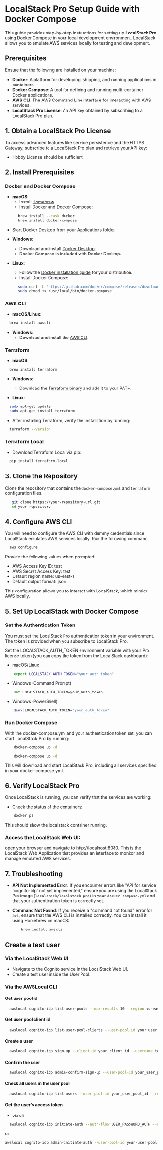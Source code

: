 # LocalStack Pro Setup Guide with Docker Compose

This guide provides step-by-step instructions for setting up **LocalStack Pro** using Docker Compose in your local
development environment. LocalStack allows you to emulate AWS services locally for testing and development.

## Prerequisites

Ensure that the following are installed on your machine:

- **Docker**: A platform for developing, shipping, and running applications in containers.
- **Docker Compose**: A tool for defining and running multi-container Docker applications.
- **AWS CLI**: The AWS Command Line Interface for interacting with AWS services.
- **LocalStack Pro License**: An API key obtained by subscribing to a LocalStack Pro plan.

## 1. Obtain a LocalStack Pro License

To access advanced features like service persistence and the HTTPS Gateway, subscribe to a LocalStack Pro plan and
retrieve your API key:

- Hobby License should be sufficient

## 2. Install Prerequisites

### Docker and Docker Compose

- **macOS**:
    - Install [Homebrew](https://brew.sh/).
    - Install Docker and Docker Compose:
```bash
      brew install --cask docker
      brew install docker-compose
```
- Start Docker Desktop from your Applications folder.

- **Windows**:
    - Download and install [Docker Desktop](https://www.docker.com/products/docker-desktop).
    - Docker Compose is included with Docker Desktop.

- **Linux**:
    - Follow the [Docker installation guide](https://docs.docker.com/engine/install/) for your distribution.
    - Install Docker Compose:
```bash
      sudo curl -L "https://github.com/docker/compose/releases/download/1.29.2/docker-compose-$(uname -s)-$(uname -m)" -o /usr/local/bin/docker-compose
      sudo chmod +x /usr/local/bin/docker-compose
```

### AWS CLI

- **macOS/Linux**:
```bash
  brew install awscli
```
- **Windows**:
    - Download and install the [AWS CLI](https://aws.amazon.com/cli/).

### Terraform

- **macOS**:
```bash
  brew install terraform
```

- **Windows**:
    - Download the [Terraform binary](https://www.terraform.io/downloads.html) and add it to your PATH.

- **Linux**:
```bash
  sudo apt-get update
  sudo apt-get install terraform
```

- After installing Terraform, verify the installation by running:
```bash
  terraform --version
```

### Terraform Local

- Download Terraform Local via pip:
```bash
  pip install terraform-local
```

## 3. Clone the Repository

Clone the repository that contains the `docker-compose.yml` and `terraform` configuration files.
```bash
   git clone https://your-repository-url.git
   cd your-repository
  ```

## 4. Configure AWS CLI

You will need to configure the AWS CLI with dummy credentials since LocalStack emulates AWS services locally. Run the
following command:
```bash
  aws configure
```

Provide the following values when prompted:

- AWS Access Key ID: test
- AWS Secret Access Key: test
- Default region name: us-east-1
- Default output format: json

This configuration allows you to interact with LocalStack, which mimics AWS locally.

## 5. Set Up LocalStack with Docker Compose

### Set the Authentication Token

You must set the LocalStack Pro authentication token in your environment. The token is provided when you subscribe to
LocalStack Pro.

Set the LOCALSTACK_AUTH_TOKEN environment variable with your Pro license token (you can copy the token from the
LocalStack dashboard):

- macOS/Linux

```bash
    export LOCALSTACK_AUTH_TOKEN="your_auth_token"
```

- Windows (Command Prompt)

```bash
    set LOCALSTACK_AUTH_TOKEN=your_auth_token
```

- Windows (PowerShell)

```bash
    $env:LOCALSTACK_AUTH_TOKEN="your_auth_token"
```

### Run Docker Compose

With the docker-compose.yml and your authentication token set, you can start LocalStack Pro by running:

```bash
    docker-compose up -d
```

```bash
    docker-compose up -d
```

This will download and start LocalStack Pro, including all services specified in your docker-compose.yml.

## 6. Verify LocalStack Pro

Once LocalStack is running, you can verify that the services are working:

- Check the status of the containers:

```bash
    docker ps
```

This should show the localstack container running.

### Access the LocalStack Web UI:

open your browser and navigate to http://localhost:8080. This is the LocalStack Web Application that provides an
interface to monitor and manage emulated AWS services.

## 7. Troubleshooting

- **API Not Implemented Error**: If you encounter errors like "API for service 'cognito-idp' not yet implemented,"
  ensure you are using the LocalStack Pro image (`localstack/localstack-pro`) in your `docker-compose.yml` and that your
  authentication token is correctly set.

- **Command Not Found**: If you receive a "command not found" error for `aws`, ensure that the AWS CLI is installed
  correctly. You can install it using Homebrew on macOS:
  ```bash
      brew install awscli
  ```
  
## Create a test user

### Via the LocalStack Web UI

- Navigate to the Cognito service in the LocalStack Web UI.
- Create a test user inside the User Pool.

### Via the AWSLocal CLI

#### Get user pool id

```bash
  awslocal cognito-idp list-user-pools --max-results 10 --region us-east-1
```

#### Get user pool client id

```bash
  awslocal cognito-idp list-user-pool-clients --user-pool-id your_user_pool_id --region us-east-1
```

#### Create a user

```bash
  awslocal cognito-idp sign-up --client-id your_client_id --username testuser --password Testuser@123 --region us-east-1
```

#### Confirm the user

```bash
  awslocal cognito-idp admin-confirm-sign-up --user-pool-id your_user_pool_id --username testuser --region us-east-1
```

#### Check all users in the user pool

```bash
  awslocal cognito-idp list-users --user-pool-id your_user_pool_id --region us-east-1
```

#### Get the user's access token

- via cli
```bash
  awslocal cognito-idp initiate-auth --auth-flow USER_PASSWORD_AUTH --auth-parameters USERNAME=testuser,PASSWORD=Testuser@123 --client-id your_client_id --region us-east-1
```

or

```bash
awslocal cognito-idp admin-initiate-auth --user-pool-id your-user-pool-id --client-i your-client-id --auth-flow ADMIN_NO_SRP_AUTH --auth-parameters USERNAME=testuser,PASSWORD=Testuser@123
```
